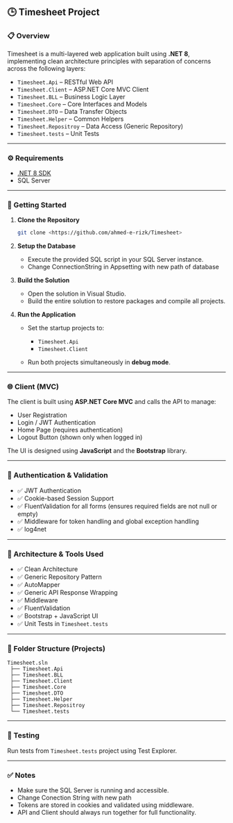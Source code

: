 ## 🕒 Timesheet Project

### 📋 Overview

Timesheet is a multi-layered web application built using **.NET 8**, implementing clean architecture principles with separation of concerns across the following layers:

* `Timesheet.Api` – RESTful Web API
* `Timesheet.Client` – ASP.NET Core MVC Client
* `Timesheet.BLL` – Business Logic Layer
* `Timesheet.Core` – Core Interfaces and Models
* `Timesheet.DTO` – Data Transfer Objects
* `Timesheet.Helper` – Common Helpers
* `Timesheet.Repositroy` – Data Access (Generic Repository)
* `Timesheet.tests` – Unit Tests

---

### ⚙️ Requirements

* [.NET 8 SDK](https://dotnet.microsoft.com/en-us/download)
* SQL Server

---

### 🚀 Getting Started

1. **Clone the Repository**

   ```bash
   git clone <https://github.com/ahmed-e-rizk/Timesheet>
   ```

2. **Setup the Database**

   * Execute the provided SQL script in your SQL Server instance.
   * Change ConnectionString in Appsetting with new path of  database 

3. **Build the Solution**

   * Open the solution in Visual Studio.
   * Build the entire solution to restore packages and compile all projects.

4. **Run the Application**

   * Set the startup projects to:

     * `Timesheet.Api`
     * `Timesheet.Client`
   * Run both projects simultaneously in **debug mode**.

---

### 🌐 Client (MVC)

The client is built using **ASP.NET Core MVC** and calls the API to manage:

* User Registration
* Login / JWT Authentication
* Home Page (requires authentication)
* Logout Button (shown only when logged in)

The UI is designed using **JavaScript** and the **Bootstrap** library.

---

### 🔐 Authentication & Validation

* ✅ JWT Authentication
* ✅ Cookie-based Session Support
* ✅ FluentValidation for all forms (ensures required fields are not null or empty)
* ✅ Middleware for token handling and global exception handling
* ✅ log4net
---

### 🧹 Architecture & Tools Used

* ✅ Clean Architecture
* ✅ Generic Repository Pattern
* ✅ AutoMapper
* ✅ Generic API Response Wrapping
* ✅ Middleware
* ✅ FluentValidation
* ✅ Bootstrap + JavaScript UI
* ✅ Unit Tests in `Timesheet.tests`

---

### 📁 Folder Structure (Projects)

```
Timesheet.sln
 ├── Timesheet.Api
 ├── Timesheet.BLL
 ├── Timesheet.Client
 ├── Timesheet.Core
 ├── Timesheet.DTO
 ├── Timesheet.Helper
 ├── Timesheet.Repositroy
 └── Timesheet.tests
```

---

### 🧪 Testing

Run tests from `Timesheet.tests` project using Test Explorer.

---

### ✅ Notes

* Make sure the SQL Server is running and accessible.
* Change Conection String with new path 
* Tokens are stored in cookies and validated using middleware.
* API and Client should always run together for full functionality.
